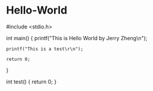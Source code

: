# Hello-World
#include <stdio.h>

int main()
{
    printf("This is Hello World by Jerry Zheng\n");
    
    printf("This is a test\r\n");
    
    return 0;
}

int test()
{
	return 0;
}
